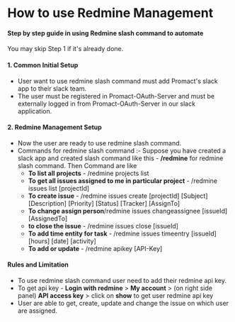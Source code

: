 # How to use Redmine Management

#### Step by step guide in using Redmine slash command to automate
You may skip Step 1 if it's already done.

#### 1. Common Initial Setup
  * User want to use redmine slash command must add Promact's slack app to their slack team.
  * The user must be registered in Promact-OAuth-Server and must be externally logged in from Promact-OAuth-Server in our slack application.

#### 2. Redmine Management Setup
  * Now the user are ready to use redmine slash command.
  *  Commands for redmine slash command :- Suppose you have created a slack app and created slash command like this - **/redmine** for redmine slash command. Then Command are like
     * **To list all projects** - /redmine projects list
     * **To get all issues assigned to me in particular project** - /redmine issues list [projectId]
     * **To create issue** - /redmine issues create [projectId] [Subject] [Description] [Priority] [Status] [Tracker] [AssignTo]
     * **To change assign person**/redmine issues changeassignee [issueId] [AssignedTo]
     * **to close the issue** - /redmine issues close [issueId]
     * **To add time entity for task** - /redmine issues timeentry [issueId] [hours] [date] [activity]
     * **To add or update** - /redmine apikey [API-Key]

#### Rules and Limitation
  * To use redmine slash command user need to add their redmine api key. 
  * To get api key - **Login with redmine** > **My account** > (on right side panel) **API access key** > click on **show** to get user redmine api key
  * User are able to get, create, update and change the issue on which user are assigned. 